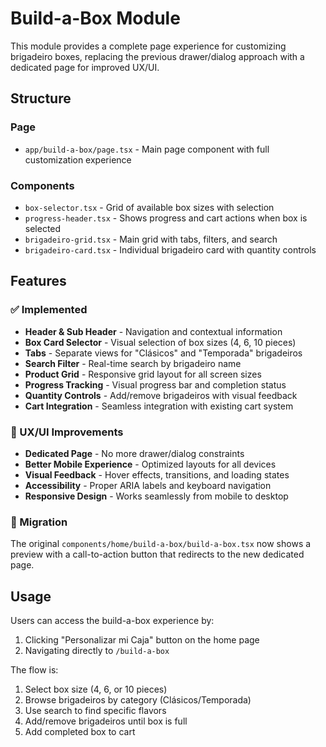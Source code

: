 # Build-a-Box Module

This module provides a complete page experience for customizing brigadeiro boxes, replacing the previous drawer/dialog approach with a dedicated page for improved UX/UI.

## Structure

### Page
- `app/build-a-box/page.tsx` - Main page component with full customization experience

### Components
- `box-selector.tsx` - Grid of available box sizes with selection
- `progress-header.tsx` - Shows progress and cart actions when box is selected
- `brigadeiro-grid.tsx` - Main grid with tabs, filters, and search
- `brigadeiro-card.tsx` - Individual brigadeiro card with quantity controls

## Features

### ✅ Implemented
- **Header & Sub Header** - Navigation and contextual information
- **Box Card Selector** - Visual selection of box sizes (4, 6, 10 pieces)
- **Tabs** - Separate views for "Clásicos" and "Temporada" brigadeiros
- **Search Filter** - Real-time search by brigadeiro name
- **Product Grid** - Responsive grid layout for all screen sizes
- **Progress Tracking** - Visual progress bar and completion status
- **Quantity Controls** - Add/remove brigadeiros with visual feedback
- **Cart Integration** - Seamless integration with existing cart system

### 🎨 UX/UI Improvements
- **Dedicated Page** - No more drawer/dialog constraints
- **Better Mobile Experience** - Optimized layouts for all devices
- **Visual Feedback** - Hover effects, transitions, and loading states
- **Accessibility** - Proper ARIA labels and keyboard navigation
- **Responsive Design** - Works seamlessly from mobile to desktop

### 🔄 Migration
The original `components/home/build-a-box/build-a-box.tsx` now shows a preview with a call-to-action button that redirects to the new dedicated page.

## Usage

Users can access the build-a-box experience by:
1. Clicking "Personalizar mi Caja" button on the home page
2. Navigating directly to `/build-a-box`

The flow is:
1. Select box size (4, 6, or 10 pieces)
2. Browse brigadeiros by category (Clásicos/Temporada)
3. Use search to find specific flavors
4. Add/remove brigadeiros until box is full
5. Add completed box to cart